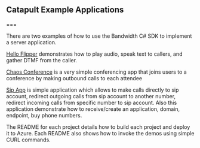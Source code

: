 ## Catapult Example Applications
===

There are two examples of how to use the Bandwidth C# SDK to implement a server application.  

[Hello Flipper](./DolphinApp/README.md) demonstrates how to play audio, speak text to callers, and gather DTMF from the caller.

[Chaos Conference](./ChaosConference/README.md) is a very simple conferencing app that joins users to a conference by making outbound calls to each attendee

[Sip App](./SipApp/README.md) is simple application which allows to make calls directly to sip account, redirect outgoing calls from sip account to another number, redirect incoming calls from specific number to sip account. Also this application demonstrate how to receive/create an application, domain, endpoint, buy phone numbers.

The README for each project details how to build each project and deploy it to Azure.  Each README also shows how to invoke the demos using simple CURL commands.


